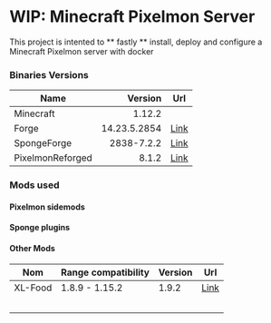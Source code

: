 # WIP: Minecraft Pixelmon Server

This project is intented to ** fastly ** install, deploy and configure a Minecraft Pixelmon server with docker

### Binaries Versions

| Name  | Version  | Url |
| ------------ | -----------: | ------ |
| Minecraft  | 1.12.2  |  |
| Forge  | 14.23.5.2854  | [Link](https://files.minecraftforge.net/maven/net/minecraftforge/forge/1.12.2-14.23.5.2854/forge-1.12.2-14.23.5.2854-installer.jar "Link")  |
| SpongeForge  |  2838-7.2.2 | [Link](https://repo.spongepowered.org/maven/org/spongepowered/spongeforge/1.12.2-2838-7.2.2/spongeforge-1.12.2-2838-7.2.2.jar "Link") |
| PixelmonReforged | 8.1.2  | [Link](https://download.nodecdn.net/containers/reforged/server/release/8.1.2/Pixelmon-1.12.2-8.1.2-server.jar "Link")  |

### Mods used

#### Pixelmon sidemods

#### Sponge plugins

#### Other Mods
| Nom  | Range compatibility   | Version  | Url   |
| ------------ | ------------ | ------------ | ------------ |
| XL-Food  | 1.8.9 - 1.15.2  | 1.9.2 | [Link](https://www.curseforge.com/minecraft/mc-mods/xl-food-mod/download/2740774/file "Link")  |
|   |   |   |   |
|   |   |   |   |
|   |   |   |   |
|   |   |   |   |
|   |   |   |   |
